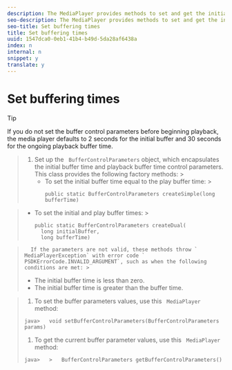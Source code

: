 ```yaml
---
description: The MediaPlayer provides methods to set and get the initial buffering time and playback buffering time.
seo-description: The MediaPlayer provides methods to set and get the initial buffering time and playback buffering time.
seo-title: Set buffering times
title: Set buffering times
uuid: 1547dca0-0eb1-41b4-b49d-5da28af6438a
index: n
internal: n
snippet: y
translate: y
---
```


# Set buffering times


>[!TIP]
>
>If you do not set the buffer control parameters before beginning playback, the media player defaults to 2 seconds for the initial buffer and 30 seconds for the ongoing playback buffer time.


>1. Set up the ` BufferControlParameters` object, which encapsulates the initial buffer time and playback buffer time control parameters.
>       This class provides the following factory methods: >    
>    * To set the initial buffer time equal to the play buffer time: >    
>      ```
>      public static BufferControlParameters createSimple(long bufferTime)
>      ```

>    * To set the initial and play buffer times: >    
>      ```
>      public static BufferControlParameters createDual( 
>        long initialBuffer,  
>        long bufferTime)
>      ```


>       If the parameters are not valid, these methods throw ` MediaPlayerException` with error code ` PSDKErrorCode.INVALID_ARGUMENT`, such as when the following conditions are met: >    
>    * The initial buffer time is less than zero.
>    * The initial buffer time is greater than the buffer time.

>    
>1. To set the buffer parameters values, use this ` MediaPlayer` method:
>
>   ```
>   java>   void setBufferControlParameters(BufferControlParameters params)
>   ```
>
>1. To get the current buffer parameter values, use this ` MediaPlayer` method:
>
>   ```
>   java>   >   BufferControlParameters getBufferControlParameters()  
>   
>   ```
>
